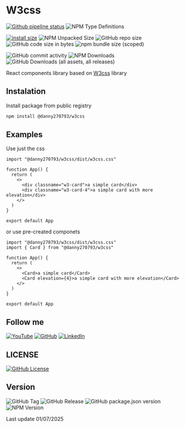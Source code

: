 # W3css

[![Github pipeline status](https://github.com/danny270793/w3css/actions/workflows/releaser.yaml/badge.svg)](https://github.com/danny270793/NodeJmixClientV2/actions/workflows/releaser.yaml)
![NPM Type Definitions](https://img.shields.io/npm/types/@danny270793/w3css)

[![install size](https://packagephobia.com/badge?p=@danny270793/w3css)](https://packagephobia.com/result?p=@danny270793/w3css)
![NPM Unpacked Size](https://img.shields.io/npm/unpacked-size/@danny270793/w3css)
![GitHub repo size](https://img.shields.io/github/repo-size/danny270793/w3css)
![GitHub code size in bytes](https://img.shields.io/github/languages/code-size/danny270793/w3css)
![npm bundle size (scoped)](https://img.shields.io/bundlephobia/min/@danny270793/w3css)

![GitHub commit activity](https://img.shields.io/github/commit-activity/m/danny270793/w3css)
![NPM Downloads](https://img.shields.io/npm/dy/@danny270793/w3css)
![GitHub Downloads (all assets, all releases)](https://img.shields.io/github/downloads/danny270793/w3css/total)

React components library based on [W3css](https://www.w3schools.com/w3css) library

## Instalation

Install package from public registry

```bash
npm install @danny270793/w3css
```

## Examples

Use just the css

```tsx
import "@danny270793/w3css/dist/w3css.css"

function App() {
  return (
    <>
      <div classname="w3-card">a simple card</div>
      <div classname="w3-card-4">a simple card with more elevation</div>
    </>
  )
}

export default App
```

or use pre-created componets

```tsx
import "@danny270793/w3css/dist/w3css.css"
import { Card } from "@danny270793/w3css"

function App() {
  return (
    <>
      <Card>a simple card</Card>
      <Card elevation={4}>a simple card with more elevation</Card>
    </>
  )
}

export default App
```

## Follow me

[![YouTube](https://img.shields.io/badge/YouTube-%23FF0000.svg?style=for-the-badge&logo=YouTube&logoColor=white)](https://www.youtube.com/channel/UC5MAQWU2s2VESTXaUo-ysgg)
[![GitHub](https://img.shields.io/badge/github-%23121011.svg?style=for-the-badge&logo=github&logoColor=white)](https://www.github.com/danny270793/)
[![LinkedIn](https://img.shields.io/badge/linkedin-%230077B5.svg?style=for-the-badge&logo=linkedin&logoColor=white)](https://www.linkedin.com/in/danny270793)

## LICENSE

[![GitHub License](https://img.shields.io/github/license/danny270793/w3css)](license.md)

## Version

![GitHub Tag](https://img.shields.io/github/v/tag/danny270793/w3css)
![GitHub Release](https://img.shields.io/github/v/release/danny270793/w3css)
![GitHub package.json version](https://img.shields.io/github/package-json/v/danny270793/w3css)
![NPM Version](https://img.shields.io/npm/v/%40danny270793%2Fw3css)

Last update 01/07/2025
